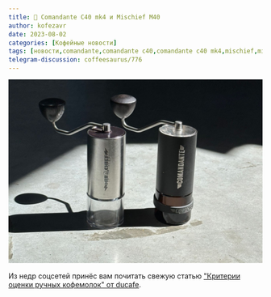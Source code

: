 ```yaml
---
title: 📰 Comandante C40 mk4 и Misсhief M40
author: kofezavr
date: 2023-08-02
categories: [Кофейные новости]
tags: [новости,comandante,comandante c40,comandante c40 mk4,misсhief,misсhief m40]
telegram-discussion: coffeesaurus/776
--- 
```

![Comandante C40 mk4 и Misсhief M40](/assets/img/posts/23/08/c40-vs-m40.jpg)

Из недр соцсетей принёс вам почитать свежую статью ["Критерии оценки ручных кофемолок" от ducafe](https://ducafe.notion.site/2ffff1ac4b574db288df1bf198f58d01).